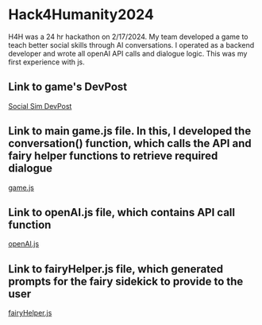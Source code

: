 # Hack4Humanity2024
H4H was a 24 hr hackathon on 2/17/2024. My team developed a game to teach better social skills through AI conversations. I operated as a backend developer and wrote all openAI API calls and dialogue logic. This was my first experience with js.

## Link to game's DevPost
[Social Sim DevPost](https://devpost.com/software/social-sim)

## Link to main game.js file. In this, I developed the conversation() function, which calls the API and fairy helper functions to retrieve required dialogue 
[game.js](https://github.com/suncycles/h4hsocialsim/blob/main/public/game.js)

## Link to openAI.js file, which contains API call function
[openAI.js](https://github.com/suncycles/h4hsocialsim/blob/main/public/openai.js)

## Link to fairyHelper.js file, which generated prompts for the fairy sidekick to provide to the user
[fairyHelper.js](https://github.com/suncycles/h4hsocialsim/blob/main/public/fairyHelper.js)
